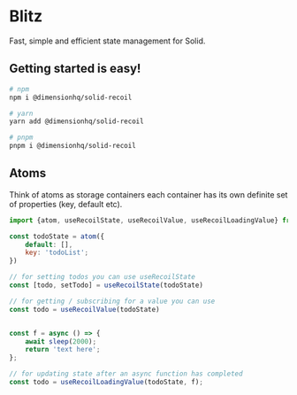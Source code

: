 # Blitz
Fast, simple and efficient state management for Solid.

## Getting started is easy!
```bash
# npm
npm i @dimensionhq/solid-recoil

# yarn
yarn add @dimensionhq/solid-recoil

# pnpm
pnpm i @dimensionhq/solid-recoil
```

## Atoms
Think of atoms as storage containers each container has its own definite set of properties (key, default etc).

```js
import {atom, useRecoilState, useRecoilValue, useRecoilLoadingValue} from "@dimensionhq/solid-recoil"

const todoState = atom({
    default: [], 
    key: 'todoList';
})

// for setting todos you can use useRecoilState
const [todo, setTodo] = useRecoilState(todoState)

// for getting / subscribing for a value you can use
const todo = useRecoilValue(todoState)


const f = async () => {
    await sleep(2000);
    return 'text here';
};

// for updating state after an async function has completed
const todo = useRecoilLoadingValue(todoState, f);
```
